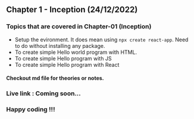 ## Chapter 1 - Inception (24/12/2022)

### Topics that are covered in Chapter-01 (Inception)
* Setup the evironment. It does mean using `npx create react-app`. Need to do without installing any package.
* To create simple Hello world program with HTML.
* To create simple Hello program with JS
* To create simple Hello program with React

#### Checkout md file for theories or notes.
### Live link : Coming soon...
### Happy coding !!!
